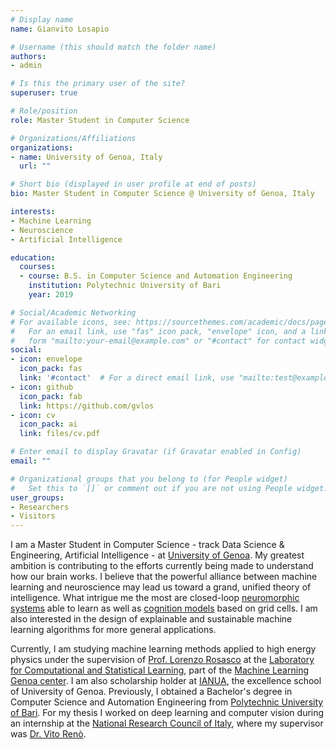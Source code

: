 ```yaml
---
# Display name
name: Gianvito Losapio

# Username (this should match the folder name)
authors:
- admin

# Is this the primary user of the site?
superuser: true

# Role/position
role: Master Student in Computer Science

# Organizations/Affiliations
organizations:
- name: University of Genoa, Italy
  url: ""

# Short bio (displayed in user profile at end of posts)
bio: Master Student in Computer Science @ University of Genoa, Italy

interests:
- Machine Learning
- Neuroscience
- Artificial Intelligence

education:
  courses:
  - course: B.S. in Computer Science and Automation Engineering
    institution: Polytechnic University of Bari
    year: 2019

# Social/Academic Networking
# For available icons, see: https://sourcethemes.com/academic/docs/page-builder/#icons
#   For an email link, use "fas" icon pack, "envelope" icon, and a link in the
#   form "mailto:your-email@example.com" or "#contact" for contact widget.
social:
- icon: envelope
  icon_pack: fas
  link: '#contact'  # For a direct email link, use "mailto:test@example.org".
- icon: github
  icon_pack: fab
  link: https://github.com/gvlos
- icon: cv
  icon_pack: ai
  link: files/cv.pdf

# Enter email to display Gravatar (if Gravatar enabled in Config)
email: ""

# Organizational groups that you belong to (for People widget)
#   Set this to `[]` or comment out if you are not using People widget.
user_groups:
- Researchers
- Visitors
---
```


I am a Master Student in Computer Science - track Data Science & Engineering, Artificial Intelligence - at [University of Genoa](https://courses.unige.it/10852). My greatest ambition is contributing to the efforts currently being made to understand how our brain works. I believe that the powerful alliance between machine learning and neuroscience may lead us toward a grand, unified theory of intelligence. What intrigue me the most are closed-loop [neuromorphic systems](https://www.ini.uzh.ch/research/36614) able to learn as well as [cognition models](https://www.quantamagazine.org/the-brain-maps-out-ideas-and-memories-like-spaces-20190114/) based on grid cells. I am also interested in the design of explainable and sustainable machine learning algorithms for more general applications.

Currently, I am studying machine learning methods applied to high energy physics under the supervision of [Prof. Lorenzo Rosasco](http://web.mit.edu/lrosasco/www/) at the [Laboratory for Computational and Statistical Learning](http://lcsl.mit.edu/#/home), part of the [Machine Learning Genoa center](https://ml.unige.it/). I am also scholarship holder at [IANUA](http://www.ianua.unige.it/), the excellence school of University of Genoa. Previously, I obtained a Bachelor's degree in Computer Science and Automation Engineering from [Polytechnic University of Bari](http://www.en.poliba.it/). For my thesis I worked on deep learning and computer vision during an internship at the [National Research Council of Italy](https://www.stiima.cnr.it/en/index.php?sez=9), where my supervisor was [Dr. Vito Renò](https://scholar.google.it/citations?user=K4zb2Q4AAAAJ&hl=it).
